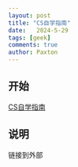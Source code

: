 ```yaml
---
layout: post
title: "CS自学指南"
date:   2024-5-29
tags: [geek]
comments: true
author: Paxton
---
```



## 开始
[CS自学指南](https://csdiy.wiki/%E8%BD%AF%E4%BB%B6%E5%B7%A5%E7%A8%8B/17803/)

## 说明
链接到外部






